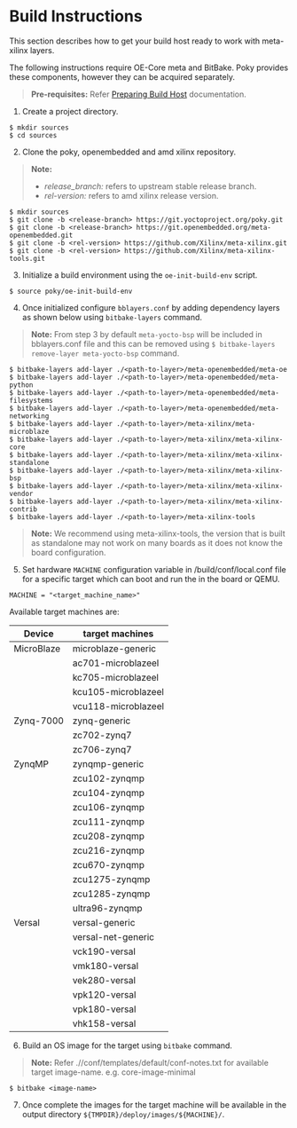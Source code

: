 # Build Instructions

This section describes how to get your build host ready to work with meta-xilinx
layers.

The following instructions require OE-Core meta and BitBake. Poky provides these
components, however they can be acquired separately.

> **Pre-requisites:** Refer [Preparing Build Host](https://docs.yoctoproject.org/4.1.2/singleindex.html#preparing-the-build-host) documentation.

1. Create a project directory.
```
$ mkdir sources
$ cd sources
```
2. Clone the poky, openembedded and amd xilinx repository.
> **Note:**
> * *release_branch:* refers to upstream stable release branch.
> * *rel-version:* refers to amd xilinx release version.
```
$ mkdir sources
$ git clone -b <release-branch> https://git.yoctoproject.org/poky.git
$ git clone -b <release-branch> https://git.openembedded.org/meta-openembedded.git
$ git clone -b <rel-version> https://github.com/Xilinx/meta-xilinx.git
$ git clone -b <rel-version> https://github.com/Xilinx/meta-xilinx-tools.git
```
3. Initialize a build environment using the `oe-init-build-env` script. 
```
$ source poky/oe-init-build-env
```
4. Once initialized configure `bblayers.conf` by adding dependency layers as shown
   below using `bitbake-layers` command.
> **Note:** From step 3 by default `meta-yocto-bsp` will be included in bblayers.conf
> file and this can be removed using `$ bitbake-layers remove-layer meta-yocto-bsp`
> command.

```
$ bitbake-layers add-layer ./<path-to-layer>/meta-openembedded/meta-oe
$ bitbake-layers add-layer ./<path-to-layer>/meta-openembedded/meta-python
$ bitbake-layers add-layer ./<path-to-layer>/meta-openembedded/meta-filesystems
$ bitbake-layers add-layer ./<path-to-layer>/meta-openembedded/meta-networking
$ bitbake-layers add-layer ./<path-to-layer>/meta-xilinx/meta-microblaze
$ bitbake-layers add-layer ./<path-to-layer>/meta-xilinx/meta-xilinx-core
$ bitbake-layers add-layer ./<path-to-layer>/meta-xilinx/meta-xilinx-standalone
$ bitbake-layers add-layer ./<path-to-layer>/meta-xilinx/meta-xilinx-bsp
$ bitbake-layers add-layer ./<path-to-layer>/meta-xilinx/meta-xilinx-vendor
$ bitbake-layers add-layer ./<path-to-layer>/meta-xilinx/meta-xilinx-contrib
$ bitbake-layers add-layer ./<path-to-layer>/meta-xilinx-tools
```
> **Note:** We recommend using meta-xilinx-tools, the version that is built as
> standalone may not work on many boards as it does not know the board configuration.

5. Set hardware `MACHINE` configuration variable in <proj-dir>/build/conf/local.conf
   file for a specific target which can boot and run the in the board or QEMU.
```
MACHINE = "<target_machine_name>"
```
Available target machines are:

| Device     | target machines     |
|------------|---------------------|
| MicroBlaze | microblaze-generic  |
|            | ac701-microblazeel  |
|            | kc705-microblazeel  |
|            | kcu105-microblazeel |
|            | vcu118-microblazeel |
| Zynq-7000  | zynq-generic        |
|            | zc702-zynq7         |
|            | zc706-zynq7         |
| ZynqMP     | zynqmp-generic      |
|            | zcu102-zynqmp       |
|            | zcu104-zynqmp       |
|            | zcu106-zynqmp       |
|            | zcu111-zynqmp       |
|            | zcu208-zynqmp       |
|            | zcu216-zynqmp       |
|            | zcu670-zynqmp       |
|            | zcu1275-zynqmp      |
|            | zcu1285-zynqmp      |
|            | ultra96-zynqmp      |
| Versal     | versal-generic      |
|            | versal-net-generic  |
|            | vck190-versal       |
|            | vmk180-versal       |
|            | vek280-versal       |
|            | vpk120-versal       |
|            | vpk180-versal       |
|            | vhk158-versal       |

6. Build an OS image for the target using `bitbake` command.
> **Note:** Refer ./<path-to-distro-layer>/conf/templates/default/conf-notes.txt
> for available target image-name. e.g. core-image-minimal

```
$ bitbake <image-name>
```

7. Once complete the images for the target machine will be available in the output
   directory `${TMPDIR}/deploy/images/${MACHINE}/`.
